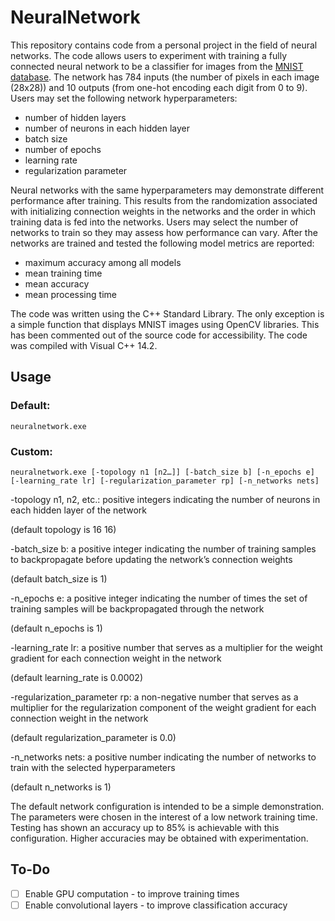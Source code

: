 # NeuralNetwork
This repository contains code from a personal project in the field of neural networks. The code allows users to experiment with training a fully connected neural network to be a classifier for images from the [MNIST database](http://yann.lecun.com/exdb/mnist/). The network has 784 inputs (the number of pixels in each image (28x28)) and 10 outputs (from one-hot encoding each digit from 0 to 9). Users may set the following network hyperparameters:
- number of hidden layers
- number of neurons in each hidden layer
- batch size
- number of epochs 
- learning rate 
- regularization parameter

Neural networks with the same hyperparameters may demonstrate different performance after training. This results from the randomization associated with initializing connection weights in the networks and the order in which training data is fed into the networks. Users may select the number of networks to train so they may assess how performance can vary. After the networks are trained and tested the following model metrics are reported:
- maximum accuracy among all models
- mean training time
- mean accuracy
- mean processing time

The code was written using the C++ Standard Library. The only exception is a simple function that displays MNIST images using OpenCV libraries. This has been commented out of the source code for accessibility. The code was compiled with Visual C++ 14.2.

## Usage
### Default:
```
neuralnetwork.exe
```
### Custom:
```
neuralnetwork.exe [-topology n1 [n2…]] [-batch_size b] [-n_epochs e] [-learning_rate lr] [-regularization_parameter rp] [-n_networks nets]
```
-topology n1, n2, etc.: positive integers indicating the number of neurons in each hidden layer of the network

(default topology is 16 16)

-batch_size b: a positive integer indicating the number of training samples to backpropagate before updating the network’s connection weights

(default batch_size is 1)

-n_epochs e: a positive integer indicating the number of times the set of training samples will be backpropagated through the network

(default n_epochs is 1)

-learning_rate lr: a positive number that serves as a multiplier for the weight gradient for each connection weight in the network

(default learning_rate is 0.0002)

-regularization_parameter rp: a non-negative number that serves as a multiplier for the regularization component of the weight gradient for each connection weight in the network

(default regularization_parameter is 0.0)

-n_networks nets: a positive number indicating the number of networks to train with the selected hyperparameters

(default n_networks is 1)

The default network configuration is intended to be a simple demonstration. The parameters were chosen in the interest of a low network training time. Testing has shown an accuracy up to 85% is achievable with this configuration. Higher accuracies may be obtained with experimentation.


## To-Do
- [ ] Enable GPU computation - to improve training times
- [ ] Enable convolutional layers - to improve classification accuracy
